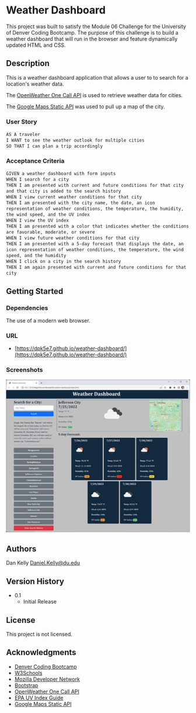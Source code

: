 # Weather Dashboard

This project was built to satisfy the Module 06 Challenge for the University of Denver Coding Bootcamp. The purpose of this challenge is to build a weather dashboard that will run in the browser and feature dynamically updated HTML and CSS.

## Description

This is a weather dashboard application that allows a user to to search for a location's weather data.

The [OpenWeather One Call API](https://openweathermap.org/api/one-call-api) is used to retrieve weather data for cities.

The [Google Maps Static API](https://developers.google.com/maps/documentation/maps-static/overview) was used to pull up a map of the city.

### User Story

```
AS A traveler
I WANT to see the weather outlook for multiple cities
SO THAT I can plan a trip accordingly
```

### Acceptance Criteria

```
GIVEN a weather dashboard with form inputs
WHEN I search for a city
THEN I am presented with current and future conditions for that city and that city is added to the search history
WHEN I view current weather conditions for that city
THEN I am presented with the city name, the date, an icon representation of weather conditions, the temperature, the humidity, the wind speed, and the UV index
WHEN I view the UV index
THEN I am presented with a color that indicates whether the conditions are favorable, moderate, or severe
WHEN I view future weather conditions for that city
THEN I am presented with a 5-day forecast that displays the date, an icon representation of weather conditions, the temperature, the wind speed, and the humidity
WHEN I click on a city in the search history
THEN I am again presented with current and future conditions for that city
```

## Getting Started

### Dependencies

The use of a modern web browser.

### URL

- [https://dpk5e7.github.io/weather-dashboard/](https://dpk5e7.github.io/weather-dashboard/)

### Screenshots

![Screenshot 1](./assets/Screenshots/screenshot1.jpg)

## Authors

Dan Kelly
Daniel.Kelly@du.edu

## Version History

- 0.1
  - Initial Release

## License

This project is not licensed.

## Acknowledgments

- [Denver Coding Bootcamp](https://bootcamp.du.edu/)
- [W3Schools](https://www.w3schools.com/)
- [Mozilla Developer Network](https://developer.mozilla.org/)
- [Bootstrap](https://getbootstrap.com/)
- [OpenWeather One Call API](https://openweathermap.org/api/one-call-api)
- [EPA UV Index Guide](https://www.epa.gov/sites/default/files/documents/uviguide.pdf)
- [Google Maps Static API](https://developers.google.com/maps/documentation/maps-static/overview)
